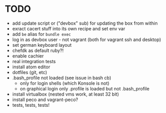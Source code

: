 
# TODO
 
 * add update script or ("devbox" sub) for updating the box from within
 * exract cacert stuff into its own recipe and set env var
 * add `be` alias for `bundle exec`
 * log in as devbox user - not vagrant (both for vagrant ssh and desktop)
 * set german keyboard layout
 * chefdk as default ruby?!
 * enable cachier
 * real integration tests
 * install atom editor
 * dotfiles (git, etc)
 * .bash_profile not loaded (see issue in bash cb)
 	* only for login shells (which Konsole is not)
 	* on graphical login only .profile is loaded but not .bash_profile
 * install virtualbox (nested vms work, at least 32 bit)
 * install peco and vagrant-peco?
 * tests, tests, tests!
